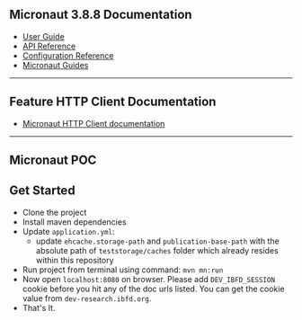 ## Micronaut 3.8.8 Documentation

- [User Guide](https://docs.micronaut.io/3.8.8/guide/index.html)
- [API Reference](https://docs.micronaut.io/3.8.8/api/index.html)
- [Configuration Reference](https://docs.micronaut.io/3.8.8/guide/configurationreference.html)
- [Micronaut Guides](https://guides.micronaut.io/index.html)
---

## Feature HTTP Client Documentation

- [Micronaut HTTP Client documentation](https://docs.micronaut.io/latest/guide/index.html#httpClient)

---

## Micronaut POC


## Get Started
- Clone the project
- Install maven dependencies
- Update `application.yml`:
  - update `ehcache.storage-path` and `publication-base-path` with the absolute path of 
  `teststorage/caches` folder which already resides within this repository
- Run project from terminal using command: `mvn mn:run`
- Now open `localhost:8080` on browser. Please add `DEV_IBFD_SESSION` cookie before you hit any of the doc urls listed.
  You can get the cookie value from `dev-research.ibfd.org`. 
- That's It. 
